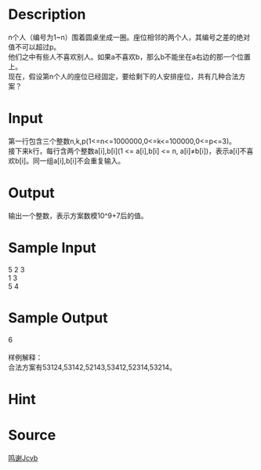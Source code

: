 
# Description

<div class="content"><div>n个人（编号为1~n）围着圆桌坐成一圈。座位相邻的两个人，其编号之差的绝对值不可以超过p。</div>
<div>他们之中有些人不喜欢别人。如果a不喜欢b，那么b不能坐在a右边的那一个位置上。</div>
<div>现在，假设第n个人的座位已经固定，要给剩下的人安排座位，共有几种合法方案？</div>
<div></div>
<p></p></div>

# Input

<div class="content"><div>第一行包含三个整数n,k,p(1&lt;=n&lt;=1000000,0&lt;=k&lt;=100000,0&lt;=p&lt;=3)。</div>
<div>接下来k行，每行含两个整数a[i],b[i](1 &lt;= a[i],b[i] &lt;= n, a[i]≠b[i])，表示a[i]不喜欢b[i]。同一组a[i],b[i]不会重复输入。</div>
<div></div>
<p></p></div>

# Output

<div class="content"><div>输出一个整数，表示方案数模10^9+7后的值。</div>
<div></div>
<p></p></div>

# Sample Input

<div class="content"><span class="sampledata">5 2 3<br/>
1 3<br/>
5 4<br/>
</span></div>

# Sample Output

<div class="content"><span class="sampledata">6<br/>
<br/>
样例解释：<br/>
合法方案有53124,53142,52143,53412,52314,53214。<br/>
</span></div>

# Hint

<div class="content"><p></p></div>

# Source

<div class="content"><p><a href="problemset.php?search=鸣谢Jcvb">鸣谢Jcvb</a></p></div>

